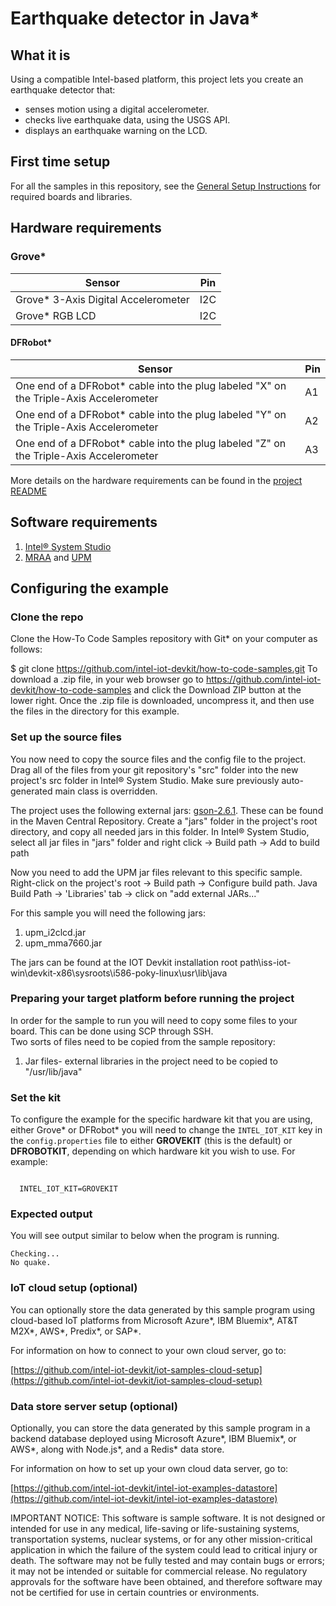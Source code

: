 # Earthquake detector in Java*

## What it is

Using a compatible Intel-based platform, this project lets you create an earthquake detector that:

- senses motion using a digital accelerometer.
- checks live earthquake data, using the USGS API.
- displays an earthquake warning on the LCD.

## First time setup
For all the samples in this repository, see the [General Setup Instructions](./../../README.md#setup) for required boards and libraries.

## Hardware requirements

### Grove\*

Sensor | Pin
--- | ---
Grove\* 3-Axis Digital Accelerometer | I2C
Grove\* RGB LCD | I2C

#### DFRobot\* 

Sensor | Pin
--- | ---
One end of a DFRobot\* cable into the plug labeled "X" on the Triple-Axis Accelerometer | A1
One end of a DFRobot\* cable into the plug labeled "Y" on the Triple-Axis Accelerometer | A2
One end of a DFRobot\* cable into the plug labeled "Z" on the Triple-Axis Accelerometer | A3

More details on the hardware requirements can be found in the [project README](./../README.md)

## Software requirements

1. [Intel® System Studio](https://software.intel.com/en-us/creating-iot-projects-with-intel-system-studio-2018-java)
2. [MRAA](https://github.com/intel-iot-devkit/mraa) and [UPM](https://upm.mraa.io) 

## Configuring the example
### Clone the repo
Clone the How-To Code Samples repository with Git* on your computer as follows:

$ git clone https://github.com/intel-iot-devkit/how-to-code-samples.git
To download a .zip file, in your web browser go to https://github.com/intel-iot-devkit/how-to-code-samples and click the Download ZIP button at the lower right. Once the .zip file is downloaded, uncompress it, and then use the files in the directory for this example.

### Set up the source files
You now need to copy the source files and the config file to the project.
Drag all of the files from your git repository's "src" folder into the new project's src folder in Intel® System Studio. Make sure previously auto-generated main class is overridden.

The project uses the following external jars: [gson-2.6.1](http://central.maven.org/maven2/com/google/code/gson/gson/2.6.1/gson-2.6.1.jar). These can be found in the Maven Central Repository. Create a "jars" folder in the project's root directory, and copy all needed jars in this folder.
In Intel® System Studio, select all jar files in "jars" folder and  right click -> Build path -> Add to build path

Now you need to add the UPM jar files relevant to this specific sample.
Right-click on the project's root -> Build path -> Configure build path. Java Build Path -> 'Libraries' tab -> click on "add external JARs..."

For this sample you will need the following jars:

1. upm_i2clcd.jar
2. upm_mma7660.jar

The jars can be found at the IOT Devkit installation root path\iss-iot-win\devkit-x86\sysroots\i586-poky-linux\usr\lib\java

### Preparing your target platform before running the project

In order for the sample to run you will need to copy some files to your board. This can be done using SCP through SSH.<br>
Two sorts of files need to be copied from the sample repository:

1. Jar files- external libraries in the project need to be copied to "/usr/lib/java"

### Set the kit
To configure the example for the specific hardware kit that you are using, either Grove\* or DFRobot\* you will need to change the `INTEL_IOT_KIT` key in the `config.properties` file to either **GROVEKIT** (this is the default) or **DFROBOTKIT**, depending on which hardware kit you wish to use. For example:

```

  INTEL_IOT_KIT=GROVEKIT

```

### Expected output
You will see output similar to below when the program is running.

```
Checking... 
No quake. 
```

### IoT cloud setup (optional)

You can optionally store the data generated by this sample program using cloud-based IoT platforms from Microsoft Azure\*, IBM Bluemix\*, AT&T M2X\*, AWS\*, Predix\*, or SAP\*.

For information on how to connect to your own cloud server, go to:

[https://github.com/intel-iot-devkit/iot-samples-cloud-setup](https://github.com/intel-iot-devkit/iot-samples-cloud-setup)


### Data store server setup (optional)

Optionally, you can store the data generated by this sample program in a backend database deployed using Microsoft Azure\*, IBM Bluemix\*, or AWS\*, along with Node.js\*, and a Redis\* data store.

For information on how to set up your own cloud data server, go to:

[https://github.com/intel-iot-devkit/intel-iot-examples-datastore](https://github.com/intel-iot-devkit/intel-iot-examples-datastore)

IMPORTANT NOTICE: This software is sample software. It is not designed or intended for use in any medical, life-saving or life-sustaining systems, transportation systems, nuclear systems, or for any other mission-critical application in which the failure of the system could lead to critical injury or death. The software may not be fully tested and may contain bugs or errors; it may not be intended or suitable for commercial release. No regulatory approvals for the software have been obtained, and therefore software may not be certified for use in certain countries or environments.

